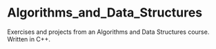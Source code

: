# Algorithms_and_Data_Structures
Exercises and projects from an Algorithms and Data Structures course. Written in C++.
